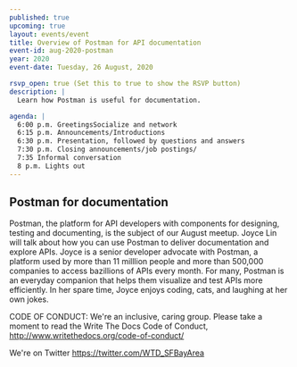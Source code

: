 ```yaml
---
published: true
upcoming: true
layout: events/event
title: Overview of Postman for API documentation
event-id: aug-2020-postman
year: 2020
event-date: Tuesday, 26 August, 2020

rsvp_open: true (Set this to true to show the RSVP button)
description: |
  Learn how Postman is useful for documentation.

agenda: |
  6:00 p.m. GreetingsSocialize and network
  6:15 p.m. Announcements/Introductions
  6:30 p.m. Presentation, followed by questions and answers
  7:30 p.m. Closing announcements/job postings/
  7:35 Informal conversation
  8 p.m. Lights out
---
```


## Postman for documentation

Postman, the platform for API developers with components for designing, testing and documenting, is the subject of our August meetup.
Joyce Lin will talk about how you can use Postman to deliver documentation and explore APIs.
Joyce is a senior developer advocate with Postman, a platform used by more than 11 milllion people and more than 500,000 companies to access bazillions of APIs every month. For many, Postman is an everyday companion that helps them visualize and test APIs more efficiently.
In her spare time, Joyce enjoys coding, cats, and laughing at her own jokes.

CODE OF CONDUCT: We're an inclusive, caring group. Please take a moment to read the Write The Docs Code of Conduct, http://www.writethedocs.org/code-of-conduct/

We're on Twitter
https://twitter.com/WTD_SFBayArea
